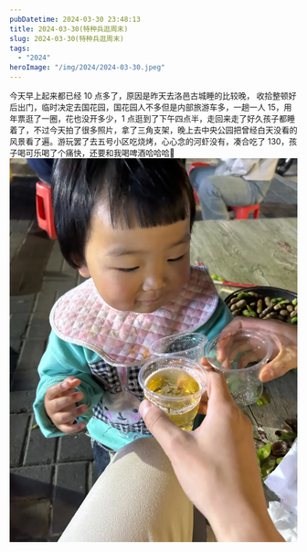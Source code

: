 ```yaml
---
pubDatetime: 2024-03-30 23:48:13
title: 2024-03-30(特种兵逛周末)
slug: 2024-03-30(特种兵逛周末)
tags:
  - "2024"
heroImage: "/img/2024/2024-03-30.jpeg"
---
```


今天早上起来都已经 10 点多了，原因是昨天去洛邑古城睡的比较晚， 收拾整顿好后出门，临时决定去国花园，国花园人不多但是内部旅游车多，一趟一人 15，用年票逛了一圈，花也没开多少，1 点逛到了下午四点半，走回来走了好久孩子都睡着了，不过今天拍了很多照片，拿了三角支架，晚上去中央公园把曾经白天没看的风景看了遍。游玩罢了去五号小区吃烧烤，心心念的河虾没有，凑合吃了 130，孩子喝可乐喝了个痛快，还要和我喝啤酒哈哈哈🍺
![](../../../../public/img/2024/2024-03-30.jpeg)
